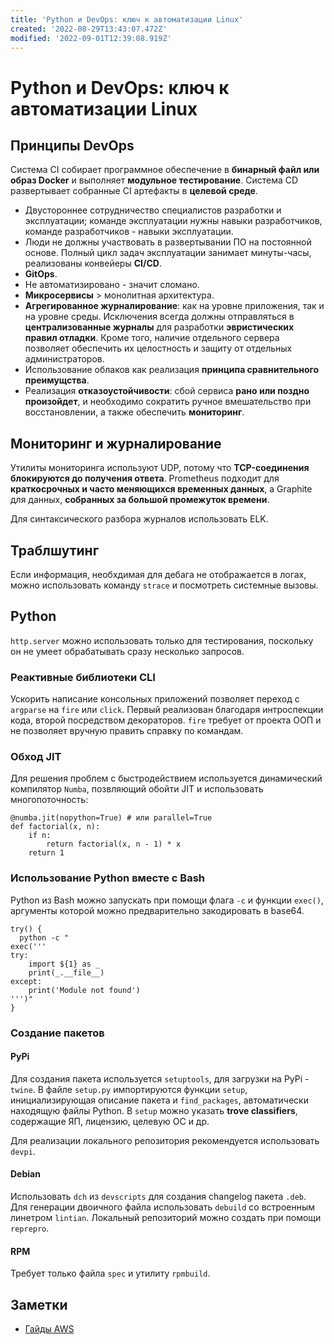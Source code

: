 ```yaml
---
title: 'Python и DevOps: ключ к автоматизации Linux'
created: '2022-08-29T13:43:07.472Z'
modified: '2022-09-01T12:39:08.919Z'
---
```


# Python и DevOps: ключ к автоматизации Linux
## Принципы DevOps
Система CI собирает программное обеспечение в **бинарный файл или образ Docker** и выполняет **модульное тестирование**. Система CD развертывает собранные CI артефакты в **целевой среде**.

- Двустороннее сотрудничество специалистов разработки и эксплуатации; команде эксплуатации нужны навыки разработчиков, команде разработчиков - навыки эксплуатации.
- Люди не должны участвовать в развертывании ПО на постоянной основе. Полный цикл задач эксплуатации занимает минуты-часы, реализованы конвейеры **CI/CD**.
- **GitOps**.
- Не автоматизировано - значит сломано.
- **Микросервисы** > монолитная архитектура.
- **Агрегированное журналирование**: как на уровне приложения, так и на уровне среды. Исключения всегда должны отправляться в **централизованные журналы** для разработки **эвристических правил отладки**. Кроме того, наличие отдельного сервера позволяет обеспечить их целостность и защиту от отдельных администраторов.
- Использование облаков как реализация **принципа сравнительного преимущства**. 
- Реализация **отказоустойчивости**: сбой сервиса **рано или поздно произойдет**, и необходимо сократить ручное вмешательство при восстановлении, а также обеспечить **мониторинг**.

## Мониторинг и журналирование

Утилиты мониторинга используют UDP, потому что **TCP-соединения блокируются до получения ответа**.
Prometheus подходит для **краткосрочных и часто меняющихся временных данных**, а Graphite для данных, **собранных за большой промежуток времени**.

Для синтаксического разбора журналов использовать ELK.


## Траблшутинг
Если информация, необхдимая для дебага не отображается в логах, можно использовать команду `strace` и посмотреть системные вызовы.
## Python

`http.server` можно использовать только для тестирования, поскольку он не умеет обрабатывать сразу несколько запросов.

### Реактивные библиотеки CLI
Ускорить написание консольных приложений позволяет переход с `argparse` на `fire` или `click`. Первый реализован благодаря интроспекции кода, второй посредством декораторов. `fire` требует от проекта ООП и не позволяет вручную править справку по командам.
### Обход JIT
Для решения проблем с быстродействием используется динамический компилятор `Numba`, позвляющий обойти JIT и использовать многопоточность:
```
@numba.jit(nopython=True) # или parallel=True
def factorial(x, n):
    if n:
        return factorial(x, n - 1) * x
    return 1
```
### Использование Python вместе с Bash

Python из Bash можно запускать при помощи флага `-c` и функции `exec()`, аргументы которой можно предварительно закодировать в base64.
```
try() {
  python -c "
exec('''
try: 
    import ${1} as _
    print(_.__file__)
except:
    print('Module not found')
''')"
}
```
### Создание пакетов

#### PyPi

Для создания пакета используется `setuptools`, для загрузки на PyPi - `twine`.
В файле `setup.py` импортируются функции `setup`, инициализирующая описание пакета и `find_packages`, автоматически находящую файлы Python. В `setup` можно указать **trove classifiers**, содержащие ЯП, лицензию, целевую ОС и др.

Для реализации локального репозитория рекомендуется использовать `devpi`.

#### Debian
Использовать `dch` из `devscripts` для создания changelog пакета `.deb`. Для генерации двоичного файла использовать `debuild` со встроенным линетром `lintian`. Локальный репозиторий можно создать при помощи `reprepro`.

#### RPM
Требует только файла `spec` и утилиту `rpmbuild`.

## Заметки

- [Гайды AWS](https://aws.amazon.com/whitepapers/?whitepapers-main.sort-by=item.additionalFields.sortDate&whitepapers-main.sort-order=desc&awsf.whitepapers-content-type=*all&awsf.whitepapers-tech-category=*all&awsf.whitepapers-industries=*all&awsf.whitepapers-business-category=*all&awsf.whitepapers-global-methodology=*all)




